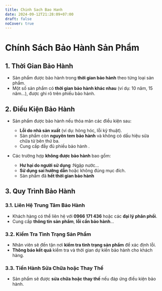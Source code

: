 ```yaml
---
title: Chinh Sach Bao Hanh
date: 2024-09-12T21:28:09+07:00
draft: false
noCover: true
---
```

# Chính Sách Bảo Hành Sản Phẩm

## 1. Thời Gian Bảo Hành
   - Sản phẩm được bảo hành trong **thời gian bảo hành** theo từng loại sản phẩm.
   - Một số sản phẩm có **thời gian bảo hành khác nhau** (ví dụ: 10 năm, 15 năm...), được ghi rõ trên phiếu bảo hành.

## 2. Điều Kiện Bảo Hành
   - Sản phẩm được bảo hành nếu thỏa mãn các điều kiện sau:
     - **Lỗi do nhà sản xuất** (ví dụ: hỏng hóc, lỗi kỹ thuật).
     - Sản phẩm còn **nguyên tem bảo hành** và không có dấu hiệu sửa chữa từ bên thứ ba.
     - Cung cấp đầy đủ phiếu bảo hành .

   - Các trường hợp **không được bảo hành** bao gồm:
     - **Hư hại do người sử dụng** :Ngập nước...
     - **Sử dụng sai hướng dẫn** hoặc không đúng mục đích.
     - Sản phẩm đã **hết thời gian bảo hành** 

## 3. Quy Trình Bảo Hành
   ### 3.1. Liên Hệ Trung Tâm Bảo Hành
   - Khách hàng có thể liên hệ với **0966 171 436** hoặc các **đại lý phân phối**.
   - Cung cấp **thông tin sản phẩm**, **lỗi cần bảo hành**...

   ### 3.2. Kiểm Tra Tình Trạng Sản Phẩm
   - Nhân viên sẽ đến tận nơi **kiểm tra tình trạng sản phẩm** để xác định lỗi.
   - **Thông báo kết quả** kiểm tra và thời gian dự kiến bảo hành cho khách hàng.

   ### 3.3. Tiến Hành Sửa Chữa hoặc Thay Thế
   - Sản phẩm sẽ được **sửa chữa hoặc thay thế** nếu đáp ứng điều kiện bảo hành.
   

